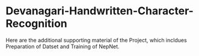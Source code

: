 # Devanagari-Handwritten-Character-Recognition
Here are the additional supporting material of the Project, which incldues Preparation of Datset and Training of NepNet. 
